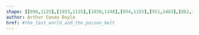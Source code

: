 ```yaml
---
shape: [[896,1125],[1033,1125],[1030,1148],[934,1155],[911,1483],[862,1491]]
author: Arthur Conan Doyle
href: #the_lost_world_and_the_poison_belt
---
```

 